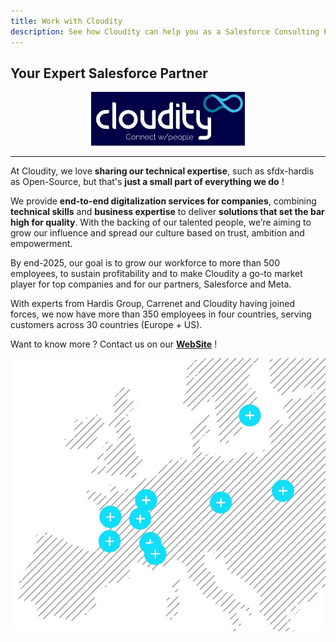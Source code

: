```yaml
---
title: Work with Cloudity
description: See how Cloudity can help you as a Salesforce Consulting Partner
---
```


## Your Expert Salesforce Partner

<div style="text-align: center;">
    <a href="https://cloudity.com/" target="_blank"><img src="../assets/images/cloudity-logo.jpg" alt="description" /></a>
</div>

___

At Cloudity, we love **sharing our technical expertise**, such as sfdx-hardis as Open-Source, but that's **just a small part of everything we do** !

We provide **end-to-end digitalization services for companies**, combining **technical skills** and **business expertise** to deliver **solutions that set the bar high for quality**. With the backing of our talented people, we’re aiming to grow our influence and spread our culture based on trust, ambition and empowerment.

By end-2025, our goal is to grow our workforce to more than 500 employees, to sustain profitability and to make Cloudity a go-to market player for top companies and for our partners, Salesforce and Meta.

With experts from Hardis Group, Carrenet and Cloudity having joined forces, we now have more than 350 employees in four countries, serving customers across 30 countries (Europe + US).

Want to know more ? Contact us on our [**WebSite**](https://cloudity.com/) !

<div style="text-align: center;">
    <a href="https://cloudity.com/" target="_blank"><img src="../assets/images/cloudity-map.jpg" alt="description" /></a>
</div>
